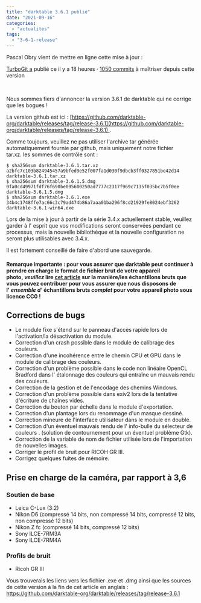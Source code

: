 ```yaml
---
title: "darktable 3.6.1 publié"
date: "2021-09-16"
categories: 
  - "actualites"
tags: 
  - "3-6-1-release"
---
```


Pascal Obry vient de mettre en ligne cette mise à jour :

[TurboGit a](https://github.com/TurboGit) publié ce il y a 18 heures · [1050 commits](https://github.com/darktable-org/darktable/compare/release-3.6.1...master) à maîtriser depuis cette version

 

Nous sommes fiers d'annoncer la version 3.6.1 de darktable qui ne corrige que les bogues !

La version github est ici : [https://github.com/darktable-org/darktable/releases/tag/release-3.6.1](https://github.com/darktable-org/darktable/releases/tag/release-3.6.1) .

Comme toujours, veuillez ne pas utiliser l'archive tar générée automatiquement fournie par github, mais uniquement notre fichier tar.xz. les sommes de contrôle sont :

```
$ sha256sum darktable-3.6.1.tar.xz
a2bfc7c103b824945457a9bfed9e52f007fa1d030f9dbcb3ff0327851be42d14 darktable-3.6.1.tar.xz
$ sha256sum darktable-3.6.1.5.dmg
0fa0cd49971fdf76f690be095600250ad7777c2317f969c7135f035bc7b5f0ee darktable-3.6.1.5.dmg
$ sha256sum darktable-3.6.1.exe
34b4c1748ffe7ac66c3c79ad474b86a7aaa01ba296f8cd21929fe8024ebf3262 darktable-3.6.1-win64.exe
```

Lors de la mise à jour à partir de la série 3.4.x actuellement stable, veuillez garder à l' esprit que vos modifications seront conservées pendant ce processus, mais la nouvelle bibliothèque et la nouvelle configuration ne seront plus utilisables avec 3.4.x.

Il est fortement conseillé de faire d'abord une sauvegarde.

#### Remarque importante : pour vous assurer que darktable peut continuer à prendre en charge le format de fichier brut de votre appareil photo, _veuillez_ lire [cet article](https://discuss.pixls.us/t/raw-samples-wanted/5420?u=lebedevri) sur la manière/les échantillons bruts que vous pouvez contribuer pour vous assurer que nous disposons de l' _ensemble d'_ échantillons bruts _complet_ pour votre appareil photo sous licence CC0 !

## Corrections de bugs

- Le module fixe s'étend sur le panneau d'accès rapide lors de l'activation/la désactivation du module.
- Correction d'un crash possible dans le module de calibrage des couleurs.
- Correction d'une incohérence entre le chemin CPU et GPU dans le module de calibrage des couleurs.
- Correction d'un problème possible dans le code non linéaire OpenCL Bradford dans l' étalonnage des couleurs qui entraîne un mauvais rendu des couleurs.
- Correction de la gestion et de l'encodage des chemins Windows.
- Correction d'un problème possible dans exiv2 lors de la tentative d'écriture de chaînes vides.
- Correction du bouton par échelle dans le module d'exportation.
- Correction d'un plantage lors du renommage d'un masque dessiné.
- Correction mineure de l'interface utilisateur dans le module en double.
- Correction d'un éventuel mauvais rendu de l' info-bulle du sélecteur de couleurs . (solution de contournement pour un éventuel problème Gtk).
- Correction de la variable de nom de fichier utilisée lors de l'importation de nouvelles images.
- Corriger le profil de bruit pour RICOH GR III.
- Corrigez quelques fuites de mémoire.

## Prise en charge de la caméra, par rapport à 3,6

### Soutien de base

- Leica C-Lux (3:2)
- Nikon D6 (compressé 14 bits, non compressé 14 bits, compressé 12 bits, non compressé 12 bits)
- Nikon Z fc (compressé 14 bits, compressé 12 bits)
- Sony ILCE-7RM3A
- Sony ILCE-7RM4A

### Profils de bruit

- Ricoh GR III

Vous trouverais les liens vers les fichier .exe et .dmg ainsi que les sources de cette version à la fin de cet article en anglais : https://github.com/darktable-org/darktable/releases/tag/release-3.6.1
